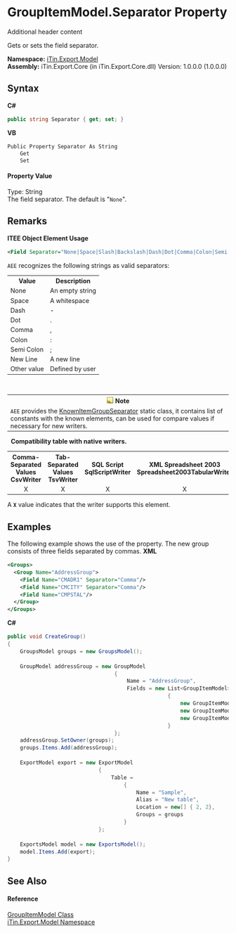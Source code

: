 # GroupItemModel.Separator Property 
Additional header content 

Gets or sets the field separator.

**Namespace:**&nbsp;<a href="N_iTin_Export_Model">iTin.Export.Model</a><br />**Assembly:**&nbsp;iTin.Export.Core (in iTin.Export.Core.dll) Version: 1.0.0.0 (1.0.0.0)

## Syntax

**C#**<br />
``` C#
public string Separator { get; set; }
```

**VB**<br />
``` VB
Public Property Separator As String
	Get
	Set
```


#### Property Value
Type: String<br />The field separator. The default is "`None`".<br />

## Remarks

**ITEE Object Element Usage**<br />
``` XML
<Field Separator="None|Space|Slash|Backslash|Dash|Dot|Comma|Colon|Semi Colon|New Line|string" .../>
```

`AEE` recognizes the following strings as valid separators:
&nbsp;<table><tr><th>Value</th><th>Description</th></tr><tr><td>None</td><td>An empty string</td></tr><tr><td>Space</td><td>A whitespace</td></tr><tr><td>Dash</td><td>-</td></tr><tr><td>Dot</td><td>.</td></tr><tr><td>Comma</td><td>,</td></tr><tr><td>Colon</td><td>:</td></tr><tr><td>Semi Colon</td><td>;</td></tr><tr><td>New Line</td><td>A new line</td></tr><tr><td>Other value</td><td>Defined by user</td></tr></table>&nbsp;
&nbsp;<table><tr><th>![Note](media/AlertNote.png) Note</th></tr><tr><td>`AEE` provides the <a href="T_iTin_Export_Model_KnownItemGroupSeparator">KnownItemGroupSeparator</a> static class, it contains list of constants with the known elements, can be used for compare values if necessary for new writers.</td></tr></table>&nbsp;
<strong>Compatibility table with native writers.</strong><table><tr><th>Comma-Separated Values<br />CsvWriter</th><th>Tab-Separated Values<br />TsvWriter</th><th>SQL Script<br />SqlScriptWriter</th><th>XML Spreadsheet 2003<br />Spreadsheet2003TabularWriter</th></tr><tr><td align="center">X</td><td align="center">X</td><td align="center">X</td><td align="center">X</td></tr></table> A <strong>`X`</strong> value indicates that the writer supports this element.


## Examples
The following example shows the use of the property. The new group consists of three fields separated by commas. 
**XML**<br />
``` XML
<Groups>     
  <Group Name="AddressGroup">
    <Field Name="CMADR1" Separator="Comma"/>
    <Field Name="CMCITY" Separator="Comma"/>
    <Field Name="CMPSTAL"/>
  </Group>
</Groups>
```

**C#**<br />
``` C#
public void CreateGroup()
{
    GroupsModel groups = new GroupsModel();

    GroupModel addressGroup = new GroupModel
                                  { 
                                      Name = "AddressGroup",
                                      Fields = new List<GroupItemModel>
                                                   {
                                                       new GroupItemModel { Name = "CMADR1", Separator = "Comma" },
                                                       new GroupItemModel { Name = "CMCITY", Separator = "Comma" },
                                                       new GroupItemModel { Name = "CMPSTAL" }
                                                   }
                                  };
    addressGroup.SetOwner(groups);
    groups.Items.Add(addressGroup);

    ExportModel export = new ExportModel 
                             {
                                 Table = 
                                     {
                                         Name = "Sample",
                                         Alias = "New table",
                                         Location = new[] { 2, 2}, 
                                         Groups = groups
                                     } 
                             };

    ExportsModel model = new ExportsModel();
    model.Items.Add(export);
}
```


## See Also


#### Reference
<a href="T_iTin_Export_Model_GroupItemModel">GroupItemModel Class</a><br /><a href="N_iTin_Export_Model">iTin.Export.Model Namespace</a><br />